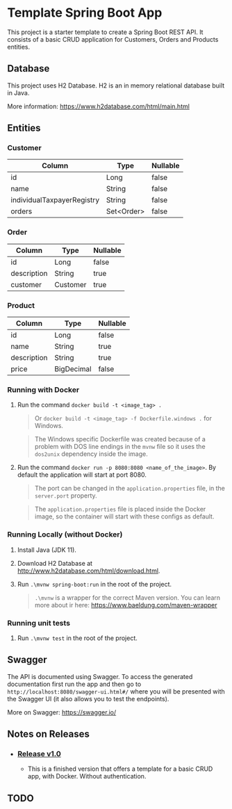 # Template Spring Boot App

This project is a starter template to create a Spring Boot REST API. It consists of a basic CRUD application for Customers, Orders and Products entities.

## Database

This project uses H2 Database. H2 is an in memory relational database built in Java.

More information: https://www.h2database.com/html/main.html

## Entities

### Customer

| Column                     | Type        | Nullable |
|----------------------------|-------------|----------|
| id                         | Long        | false    |
| name                       | String      | false    |
| individualTaxpayerRegistry | String      | false    |
| orders                     | Set\<Order> | false    |


### Order


| Column                     | Type     | Nullable |
|----------------------------|----------|----------|
| id                         | Long     | false    |
| description                | String   | true     |
| customer                   | Customer | true     |



### Product


| Column      | Type       | Nullable |
|-------------|------------|----------|
| id          | Long       | false    |
| name        | String     | true     |
| description | String     | true     |
| price       | BigDecimal | false    |


### Running with Docker

1. Run the command `docker build -t <image_tag> .`

    > Or `docker build -t <image_tag> -f Dockerfile.windows .` for Windows.

    > The Windows specific Dockerfile was created because of a problem with DOS line endings in the ``mvnw`` file so it uses the ``dos2unix`` dependency inside the image.

2. Run the command `docker run -p 8080:8080 <name_of_the_image>`. By default the application will start at port 8080.

    > The port can be changed in the ``application.properties`` file, in the ``server.port`` property.

    > The `application.properties` file is placed inside the Docker image, so the container will start with these configs as default.

### Running Locally (without Docker)

1. Install Java (JDK 11).

2. Download H2 Database at http://www.h2database.com/html/download.html.


3. Run `.\mvnw spring-boot:run` in the root of the project.

    > `.\mvnw` is a wrapper for the correct Maven version.
    > You can learn more about ir here: https://www.baeldung.com/maven-wrapper

### Running unit tests

1. Run `.\mvnw test` in the root of the project.

## Swagger

The API is documented using Swagger. To access the generated documentation first run the app and then go to `http://localhost:8080/swagger-ui.html#/` where you will be presented with the Swagger UI (it also allows you to test the endpoints).

More on Swagger: https://swagger.io/


## Notes on Releases

* ### [Release v1.0](https://github.com/wfpena/template-spring-app/releases/tag/1.0)
    * This is a finished version that offers a template for a basic CRUD app, with Docker. Without authentication.


## TODO